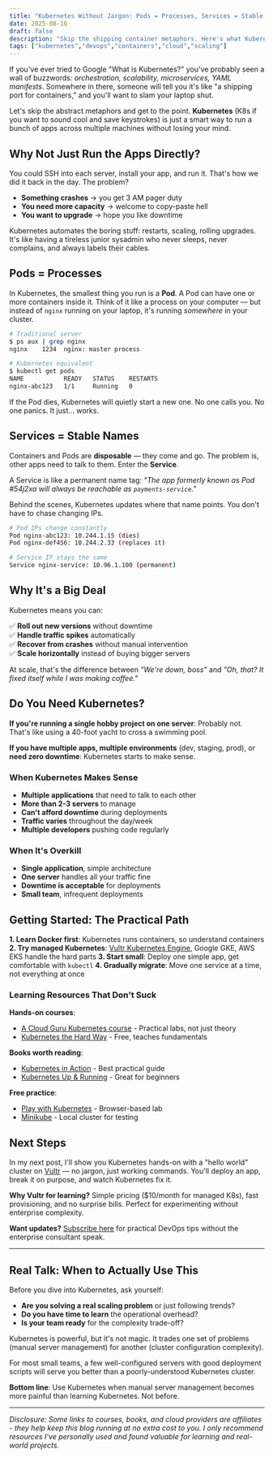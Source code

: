 ```yaml
---
title: "Kubernetes Without Jargon: Pods = Processes, Services = Stable Names"
date: 2025-08-16
draft: false
description: "Skip the shipping container metaphors. Here's what Kubernetes actually does: runs your apps reliably across multiple servers without the 3 AM wake-up calls."
tags: ["kubernetes","devops","containers","cloud","scaling"]
---
```


If you've ever tried to Google "What is Kubernetes?" you've probably seen a wall of buzzwords: *orchestration, scalability, microservices, YAML manifests*. Somewhere in there, someone will tell you it's like "a shipping port for containers," and you'll want to slam your laptop shut.

Let's skip the abstract metaphors and get to the point. **Kubernetes** (K8s if you want to sound cool and save keystrokes) is just a smart way to run a bunch of apps across multiple machines without losing your mind.

## Why Not Just Run the Apps Directly?

You could SSH into each server, install your app, and run it. That's how we did it back in the day. The problem?

- **Something crashes** → you get 3 AM pager duty
- **You need more capacity** → welcome to copy-paste hell  
- **You want to upgrade** → hope you like downtime

Kubernetes automates the boring stuff: restarts, scaling, rolling upgrades. It's like having a tireless junior sysadmin who never sleeps, never complains, and always labels their cables.

## Pods = Processes

In Kubernetes, the smallest thing you run is a **Pod**. A Pod can have one or more containers inside it. Think of it like a process on your computer — but instead of `nginx` running on your laptop, it's running *somewhere* in your cluster.

```bash
# Traditional server
$ ps aux | grep nginx
nginx    1234  nginx: master process

# Kubernetes equivalent  
$ kubectl get pods
NAME           READY   STATUS    RESTARTS
nginx-abc123   1/1     Running   0
```

If the Pod dies, Kubernetes will quietly start a new one. No one calls you. No one panics. It just… works.

## Services = Stable Names

Containers and Pods are **disposable** — they come and go. The problem is, other apps need to talk to them. Enter the **Service**.

A Service is like a permanent name tag: *"The app formerly known as Pod #54j2xa will always be reachable as `payments-service`."*

Behind the scenes, Kubernetes updates where that name points. You don't have to chase changing IPs.

```bash
# Pod IPs change constantly
Pod nginx-abc123: 10.244.1.15 (dies)
Pod nginx-def456: 10.244.2.33 (replaces it)

# Service IP stays the same
Service nginx-service: 10.96.1.100 (permanent)
```

## Why It's a Big Deal

Kubernetes means you can:

✅ **Roll out new versions** without downtime  
✅ **Handle traffic spikes** automatically  
✅ **Recover from crashes** without manual intervention  
✅ **Scale horizontally** instead of buying bigger servers

At scale, that's the difference between *"We're down, boss"* and *"Oh, that? It fixed itself while I was making coffee."*

## Do You Need Kubernetes?

**If you're running a single hobby project on one server**: Probably not. That's like using a 40-foot yacht to cross a swimming pool.

**If you have multiple apps, multiple environments** (dev, staging, prod), or **need zero downtime**: Kubernetes starts to make sense.

### When Kubernetes Makes Sense

- **Multiple applications** that need to talk to each other
- **More than 2-3 servers** to manage  
- **Can't afford downtime** during deployments
- **Traffic varies** throughout the day/week
- **Multiple developers** pushing code regularly

### When It's Overkill

- **Single application**, simple architecture
- **One server** handles all your traffic fine
- **Downtime is acceptable** for deployments
- **Small team**, infrequent deployments

## Getting Started: The Practical Path

**1. Learn Docker first**: Kubernetes runs containers, so understand containers
**2. Try managed Kubernetes**: [Vultr Kubernetes Engine](https://www.vultr.com/?ref=9794136), Google GKE, AWS EKS handle the hard parts
**3. Start small**: Deploy one simple app, get comfortable with `kubectl`
**4. Gradually migrate**: Move one service at a time, not everything at once

### Learning Resources That Don't Suck

**Hands-on courses**:
- [A Cloud Guru Kubernetes course](https://acloudguru.com) - Practical labs, not just theory
- [Kubernetes the Hard Way](https://github.com/kelseyhightower/kubernetes-the-hard-way) - Free, teaches fundamentals

**Books worth reading**:
- [Kubernetes in Action](https://amzn.to/4mRY2jf) - Best practical guide
- [Kubernetes Up & Running](https://amzn.to/3HAzg80) - Great for beginners

**Free practice**:
- [Play with Kubernetes](https://labs.play-with-k8s.com/) - Browser-based lab
- [Minikube](https://minikube.sigs.k8s.io/) - Local cluster for testing

## Next Steps

In my next post, I'll show you Kubernetes hands-on with a "hello world" cluster on [Vultr](https://www.vultr.com/?ref=9794136) — no jargon, just working commands. You'll deploy an app, break it on purpose, and watch Kubernetes fix it.

**Why Vultr for learning?** Simple pricing ($10/month for managed K8s), fast provisioning, and no surprise bills. Perfect for experimenting without enterprise complexity.

**Want updates?** [Subscribe here](/newsletter/) for practical DevOps tips without the enterprise consultant speak.

---

## Real Talk: When to Actually Use This

Before you dive into Kubernetes, ask yourself:

- **Are you solving a real scaling problem** or just following trends?
- **Do you have time to learn** the operational overhead?
- **Is your team ready** for the complexity trade-off?

Kubernetes is powerful, but it's not magic. It trades one set of problems (manual server management) for another (cluster configuration complexity). 

For most small teams, a few well-configured servers with good deployment scripts will serve you better than a poorly-understood Kubernetes cluster.

**Bottom line**: Use Kubernetes when manual server management becomes more painful than learning Kubernetes. Not before.

---

*Disclosure: Some links to courses, books, and cloud providers are affiliates - they help keep this blog running at no extra cost to you. I only recommend resources I've personally used and found valuable for learning and real-world projects.*
